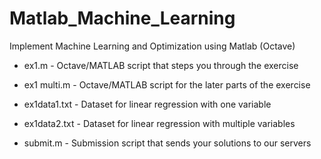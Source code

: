 # Matlab_Machine_Learning
Implement Machine Learning and Optimization using Matlab (Octave)


- ex1.m - Octave/MATLAB script that steps you through the exercise

- ex1 multi.m - Octave/MATLAB script for the later parts of the exercise

- ex1data1.txt - Dataset for linear regression with one variable

- ex1data2.txt - Dataset for linear regression with multiple variables

- submit.m - Submission script that sends your solutions to our servers
